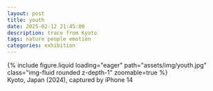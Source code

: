 ```yaml
---
layout: post
title: youth
date: 2025-02-12 21:45:00
description: trace from Kyoto
tags: nature people emotion
categories: exhibition
---
```


<div class="row">
    <div class="col-sm mt-3 mt-md-0">
        {% include figure.liquid loading="eager" path="assets/img/youth.jpg"  class="img-fluid rounded z-depth-1" zoomable=true %}
    </div>
</div>
<div class="caption">
    Kyoto, Japan (2024),
    captured by iPhone 14
</div>

